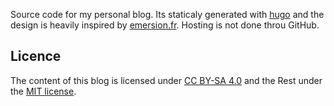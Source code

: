 Source code for my personal blog.
Its staticaly generated with [hugo](https://gohugo.io/) and the design is heavily inspired by [emersion.fr](https://emersion.fr/).
Hosting is not done throu GitHub.

## Licence
The content of this blog is licensed under [CC BY-SA 4.0](https://creativecommons.org/licenses/by-sa/4.0/legalcode) and the Rest under the [MIT license](http://opensource.org/licenses/mit-license.php).
